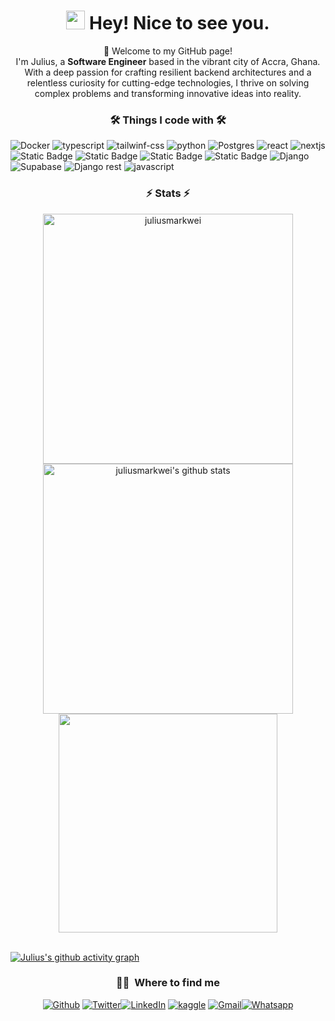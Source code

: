 <!DOCTYPE html>
<html lang="en">
<head>
</head>
	
<body>
<h1 align="center"><img src="https://emojis.slackmojis.com/emojis/images/1531849430/4246/blob-sunglasses.gif?1531849430" width="30" /> Hey! Nice to see you.</h1>

<p align="center">👋 Welcome to my GitHub page!</br>
I'm Julius, a <strong>Software Engineer</strong> based in the vibrant city of Accra, Ghana. With a deep passion for crafting resilient backend architectures and a relentless curiosity for cutting-edge technologies, I thrive on solving complex problems and transforming innovative ideas into reality.</br>
</p>


<h3 align="center">🛠️ Things I code with 🛠️</h3>

<p>
  <img alt="Docker" src="https://img.shields.io/badge/-Docker-46a2f1?style=for-the-badge&logo=docker&logoColor=white" />
<img alt="typescript" src="https://img.shields.io/badge/typescript-brightgreen?style=for-the-badge&logo=typescript&logoColor=white&color=blue" />
<img alt="tailwinf-css" src="https://img.shields.io/badge/tailwind%20css-brightgreen?style=for-the-badge&logo=tailwind-css&logoColor=white&color=blue" />
  <img alt="python" src="https://img.shields.io/badge/Python-%233776AB?logo=python&logoColor=white&style=for-the-badge">
  <img alt="Postgres" src="https://img.shields.io/badge/PostgreSQL-%233e6cc1?logo=postgresql&logoColor=white&style=for-the-badge" />
  <img alt="react" src="https://img.shields.io/badge/react-brightgreen?style=for-the-badge&logo=react&logoColor=%2339b0c6&color=%230e1544" />
  <img alt="nextjs" src="https://img.shields.io/badge/next.js-brightgreen?style=for-the-badge&logo=nextdotjs&logoColor=white&color=black" />
<img alt="Static Badge" src="https://img.shields.io/badge/express-js?style=for-the-badge&logo=express&color=black">
	<img alt="Static Badge" src="https://img.shields.io/badge/node-js?style=for-the-badge&logo=nodedotjs&labelColor=white&color=black">
 <img alt="Static Badge" src="https://img.shields.io/badge/embedded-js?style=for-the-badge&logo=ejs&color=black">
 <img alt="Static Badge" src="https://img.shields.io/badge/mongo-db?style=for-the-badge&logo=mongodb&color=black">
  <img alt="Django" src="https://img.shields.io/badge/Django-%23092E20?logo=django&logoColor=white&style=for-the-badge">
  <img alt="Supabase" src="https://img.shields.io/badge/Supabase-%233FCF8E?logo=Supabase&logoColor=white&style=for-the-badge" />
  <img alt="Django rest" src="https://img.shields.io/badge/DRF-%23EF323D?logo=django&logoColor=white&style=for-the-badge">
  <img alt="javascript" src="https://img.shields.io/badge/JavaScript-%23dadb24?logo=javascript&logoColor=white&style=for-the-badge" />
  



  <br>
</p>



<h3 align="center">⚡ Stats ⚡</h3>

<section style="text-align: center; display: block; margin: 0 auto;">
  <a href="https://github.com/denvercoder1/github-readme-streak-stats" style="text-align: center;"><img width=400 src="https://streak-stats.demolab.com/?user=juliusmarkwei&theme=dark&border=61dafb&hide_border=true" alt="juliusmarkwei" /></a>  <a style="text-align: center;" href="https://github.com/anuraghazra/github-readme-stats"><img width=400 src="https://github-readme-stats.vercel.app/api?username=juliusmarkwei&show_icons=true&include_all_commits=true&theme=dark&hide_border=true" alt="juliusmarkwei's github stats" /></a> <a style="text-align: center;" href="https://github.com/anuraghazra/github-readme-stats"><img width=350 src="https://github-readme-stats.vercel.app/api/top-langs/?username=juliusmarkwei&layout=compact&theme=dark&hide_border=true" /></a>
</section>
	
<br/>

 [![Julius's github activity graph](https://github-readme-activity-graph.vercel.app/graph?username=juliusmarkwei&theme=react-dark&area=true&height=500&radius=16)](https://github.com/ashutosh00710/github-readme-activity-graph)

<h3 align="center"> 🤙🏾 &nbsp;Where to find me </h3>

<p align="center"><a href="https://github.com/juliusmarkwei" target="_blank"><img alt="Github" src="https://img.shields.io/badge/GitHub-%2312100E.svg?&style=for-the-badge&logo=Github&logoColor=white" /></a> <a href="https://twitter.com/mrj_in_person" target="_blank"><img alt="Twitter" src="https://img.shields.io/badge/twitter-%231DA1F2.svg?&style=for-the-badge&logo=twitter&logoColor=white" /></a><a href="https://www.linkedin.com/in/juliusmarkwei" target="_blank"><img alt="LinkedIn" src="https://img.shields.io/badge/linkedin-%230077B5.svg?&style=for-the-badge&logo=linkedin&logoColor=white" /></a> <a href="https://www.kaggle.com/juliusmarkwei" target="_blank"><img alt="kaggle" src="https://img.shields.io/badge/Kaggle-%2320BEFF?style=for-the-badge&logo=kaggle&logoColor=white" /></a> <a href="mailto:juliusmarkwei2000@gmail.com" target="_blank"><img alt="Gmail" src="https://img.shields.io/badge/Gmail-%23EA4335?style=for-the-badge&logo=gmail&logoColor=white" /></a><a href="https://wa.link/zvidro" target="_blank"><img alt="Whatsapp" src="https://img.shields.io/badge/WhatsApp-%2325D366?style=for-the-badge&logo=whatsapp&logoColor=white" /></a></p>

</body>
</html>

